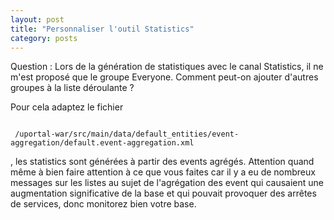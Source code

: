 ```yaml
---
layout: post
title: "Personnaliser l'outil Statistics"
category: posts
---
```


Question : Lors de la génération de statistiques avec le canal Statistics, il ne m'est proposé que le groupe Everyone.
Comment peut-on ajouter d'autres groupes à la liste déroulante ?

Pour cela adaptez le fichier
<pre><code>
 /uportal-war/src/main/data/default_entities/event-aggregation/default.event-aggregation.xml
</code></pre>
, les statistics sont générées à partir des events agrégés. Attention quand même à bien faire attention à ce que vous faites car il y a eu de nombreux messages sur les listes au sujet de l'agrégation des event qui causaient une augmentation significative de la base et qui pouvait provoquer des arrêtes de services, donc monitorez bien votre base.
